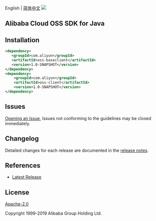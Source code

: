 English | [简体中文](README-CN.md)
![](https://aliyunsdk-pages.alicdn.com/icons/AlibabaCloud.svg)

## Alibaba Cloud OSS SDK for Java

## Installation

```xml
<dependency>
   <groupId>com.aliyun</groupId>
   <artifactId>oss-baseclient</artifactId>
   <version>1.0-SNAPSHOT</version>
</dependency>
<dependency>
    <groupId>com.aliyun</groupId>
    <artifactId>oss-client</artifactId>
    <version>1.0-SNAPSHOT</version>
</dependency>
```

## Issues
[Opening an Issue](https://github.com/aliyun/alibabacloud-oss-sdk/issues/new), Issues not conforming to the guidelines may be closed immediately.

## Changelog
Detailed changes for each release are documented in the [release notes](./ChangeLog.txt).

## References
* [Latest Release](https://github.com/aliyun/alibabacloud-oss-sdk/tree/master/langs/java)

## License
[Apache-2.0](http://www.apache.org/licenses/LICENSE-2.0)

Copyright 1999-2019 Alibaba Group Holding Ltd.